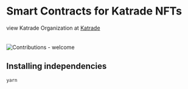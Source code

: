 # Smart Contracts for Katrade NFTs
view Katrade Organization at [Katrade](https://github.com/katrade) <br /> <br /> <br />
![Contributions - welcome](https://img.shields.io/badge/Contributions-welcome-blueviolet) <br />
## Installing independencies

```sh
yarn
```
